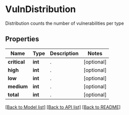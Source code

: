 # VulnDistribution

Distribution counts the number of vulnerabilities per type

## Properties
Name | Type | Description | Notes
------------ | ------------- | ------------- | -------------
**critical** | **int** | .  | [optional] 
**high** | **int** | .  | [optional] 
**low** | **int** | .  | [optional] 
**medium** | **int** | .  | [optional] 
**total** | **int** | .  | [optional] 

[[Back to Model list]](../README.md#documentation-for-models) [[Back to API list]](../README.md#documentation-for-api-endpoints) [[Back to README]](../README.md)


